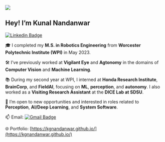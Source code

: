 ![](https://komarev.com/ghpvc/?username=kgnandanwar&style=flat)

## Hey! I’m Kunal Nandanwar  

[![Linkedin Badge](https://img.shields.io/badge/-Kunal%20Nandanwar-0072b1?style=flat&logo=Linkedin&logoColor=white)](https://www.linkedin.com/in/kgnandanwar/ "Connect on LinkedIn")

🎓 I completed my **M.S. in Robotics Engineering** from **Worcester Polytechnic Institute (WPI)** in May 2023.

🛠️ I’ve previously worked at **Vigilant Eye** and **Agtonomy** in the domains of **Computer Vision** and **Machine Learning**.

📚 During my second year at WPI, I interned at **Honda Research Institute**, **BrainCorp**, and **FieldAI**, focusing on **ML**, **perception**, and **autonomy**. I also worked as a **Visiting Research Assistant** at the **DICE Lab at SDSU**.

🚀 I’m open to new opportunities and interested in roles related to **Perception**, **AI/Deep Learning**, and **System Software**.

📫 Email: [![Gmail Badge](https://img.shields.io/badge/-kgnandanwar@wpi.edu-c14438?style=flat&logo=Gmail&logoColor=white)](mailto:kgnandanwar@wpi.edu "Connect via Email")

🌐 Portfolio: [https://kgnandanwar.github.io/](https://kgnandanwar.github.io/)
